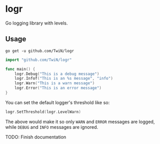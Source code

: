 # logr
Go logging library with levels.

## Usage
```console
go get -u github.com/TwiN/logr
```

```go
import "github.com/TwiN/logr"

func main() {
    logr.Debug("This is a debug message")
    logr.Infof("This is an %s message", "info")
    logr.Warn("This is a warn message")
    logr.Error("This is an error message")
}
```

You can set the default logger's threshold like so:
```go
logr.SetThreshold(logr.LevelWarn)
```
The above would make it so only `WARN` and `ERROR` messages are logged, while `DEBUG` and `INFO` messages are ignored.

TODO: Finish documentation
